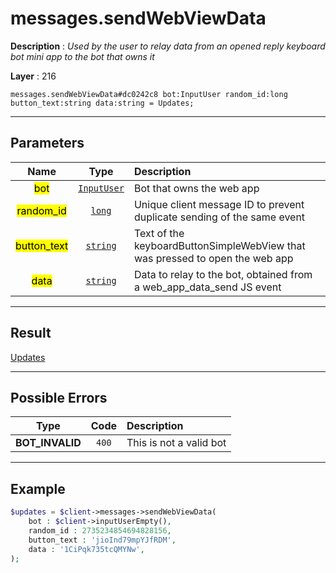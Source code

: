 # messages.sendWebViewData

**Description** : *Used by the user to relay data from an opened reply keyboard bot mini app to the bot that owns it*

**Layer** : 216

```tl
messages.sendWebViewData#dc0242c8 bot:InputUser random_id:long button_text:string data:string = Updates;
```

---

## Parameters

| Name | Type | Description |
| :---: | :---: | :--- |
| <mark>bot</mark> | [`InputUser`](type/InputUser) | Bot that owns the web app |
| <mark>random_id</mark> | [`long`](type/long) | Unique client message ID to prevent duplicate sending of the same event |
| <mark>button_text</mark> | [`string`](type/string) | Text of the keyboardButtonSimpleWebView that was pressed to open the web app |
| <mark>data</mark> | [`string`](type/string) | Data to relay to the bot, obtained from a web_app_data_send JS event |

---

## Result

[Updates](type/Updates)

---

## Possible Errors

| Type | Code | Description |
| :---: | :---: | :--- |
| **BOT_INVALID** | `400` | This is not a valid bot |

---

## Example

```php
$updates = $client->messages->sendWebViewData(
	bot : $client->inputUserEmpty(),
	random_id : 2735234854694828156,
	button_text : 'jioInd79mpYJfRDM',
	data : '1CiPqk735tcQMYNw',
);
```